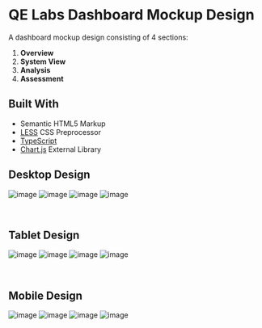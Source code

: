 # QE Labs Dashboard Mockup Design
A dashboard mockup design consisting of 4 sections:
1. **Overview**
2. **System View**
3. **Analysis**
4. **Assessment**

## Built With
- Semantic HTML5 Markup
- [LESS](https://lesscss.org/) CSS Preprocessor
- [TypeScript](https://www.typescriptlang.org/)
- [Chart.js](https://www.chartjs.org/) External Library

## Desktop Design
![image](https://user-images.githubusercontent.com/50958126/168077733-5a8b3c17-8150-430b-bf39-4419c661a029.png)
![image](https://user-images.githubusercontent.com/50958126/168077813-bfd46251-6902-4916-b59d-9b7789c1ec00.png)
![image](https://user-images.githubusercontent.com/50958126/168077993-a701e0f0-9f63-400b-acd0-34f735b247b2.png)
![image](https://user-images.githubusercontent.com/50958126/168078173-f582fdc4-0cba-4dd9-a75c-406cbf425f60.png)

<br>

## Tablet Design
![image](https://user-images.githubusercontent.com/50958126/168078459-ed8d2a4a-4911-46e4-8cfd-b9c1da09afe7.png)
![image](https://user-images.githubusercontent.com/50958126/168078767-dbdc6e83-cf09-4f7b-936f-82d5500b2278.png)
![image](https://user-images.githubusercontent.com/50958126/168078990-11c3a86e-9338-4666-b322-d030d7849646.png)
![image](https://user-images.githubusercontent.com/50958126/168079120-b3f6f996-0d05-4c12-9e0d-26e6216fe046.png)

<br>

## Mobile Design
![image](https://user-images.githubusercontent.com/50958126/168079563-7963a12b-c323-432c-96e3-6758140345e6.png)
![image](https://user-images.githubusercontent.com/50958126/168079748-e6ac3f1c-9e19-4a3a-b624-2d095daece90.png)
![image](https://user-images.githubusercontent.com/50958126/168079904-3ec7f31f-a669-46b0-a0b3-4b8381023c20.png)
![image](https://user-images.githubusercontent.com/50958126/168080061-4f9484c0-054d-4da9-a61a-669d4ba8e206.png)
